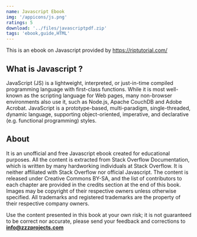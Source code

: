 ```yaml
---
name: Javascript Ebook
img: '/appicons/js.png'
ratings: 5
download: '../files/javascriptpdf.zip'
tags: 'ebook,guide,HTML'
---
```


This is an ebook on Javascript provided by <a href="https://riptutorial.com/" >https://riptutorial.com/</a>

## What is Javascript ?

JavaScript (JS) is a lightweight, interpreted, or just-in-time compiled programming language with first-class functions. While it is most well-known as the scripting language for Web pages, many non-browser environments also use it, such as Node.js, Apache CouchDB and Adobe Acrobat. JavaScript is a prototype-based, multi-paradigm, single-threaded, dynamic language, supporting object-oriented, imperative, and declarative (e.g. functional programming) styles.

## About

It is an unofficial and free Javascript ebook created for educational purposes. All the content is
extracted from Stack Overflow Documentation, which is written by many hardworking individuals at
Stack Overflow. It is neither affiliated with Stack Overflow nor official Javascript.
The content is released under Creative Commons BY-SA, and the list of contributors to each
chapter are provided in the credits section at the end of this book. Images may be copyright of
their respective owners unless otherwise specified. All trademarks and registered trademarks are
the property of their respective company owners.

Use the content presented in this book at your own risk; it is not guaranteed to be correct nor
accurate, please send your feedback and corrections to **info@zzzprojects.com**
